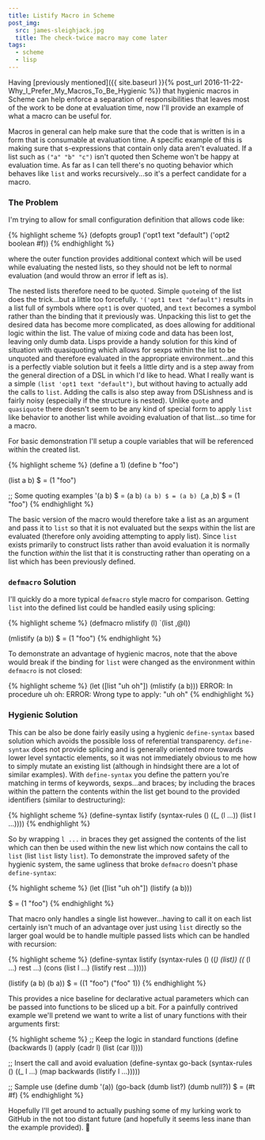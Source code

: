 ```yaml
---
title: Listify Macro in Scheme
post_img:
  src: james-sleighjack.jpg
  title: The check-twice macro may come later
tags:
  - scheme
  - lisp
---
```


Having [previously mentioned]({{ site.baseurl }}{% post_url
2016-11-22-Why_I_Prefer_My_Macros_To_Be_Hygienic %})
that hygienic macros in Scheme can help enforce a separation of
responsibilities that leaves most of the work to be done at evaluation
time, now I'll provide an example of what a macro can be useful for.

Macros in general can help make sure that the code that is written is
in a form that is consumable at evaluation time. A specific example of this
is making sure that s-expressions that contain only data aren't
evaluated. If a list such as `("a" "b" "c")` 
isn't quoted then Scheme won't be happy at evaluation time. As far as I can
tell there's no quoting behavior which behaves like `list` and works
recursively...so it's a perfect candidate for a macro.

<!--more-->

### The Problem

I'm trying to allow for small configuration definition that allows code like:

{% highlight scheme %}
(defopts group1
  ('opt1 text "default")
  ('opt2 boolean #f))
{% endhighlight %}

where the outer function provides additional context which will be
used while evaluating the nested lists, so they should not be left to
normal evaluation (and would throw an error if left as is).

The nested lists therefore need to be quoted. Simple `quote`ing of the
list does the trick...but a little too forcefully. `'('opt1 text
"default")` results in a list full of symbols where `opt1` is over
quoted, and `text` becomes a symbol rather than the binding that it
previously was. Unpacking this list to get the desired data has become
more complicated, as does allowing for additional logic within the
list. The value of mixing code and data has been lost, leaving only
dumb data. Lisps provide a handy solution for this kind of situation
with quasiquoting which allows for sexps within the list to be
unquoted and therefore evaluated in the appropriate environment...and
this is a perfectly viable solution but it feels a little dirty and is
a step away from the general direction of a DSL in which I'd like to
head. What I really want is a simple `(list 'opt1 text
"default")`, but without having to actually add the calls to `list`.
Adding the calls is also step
away from DSLishness and is fairly noisy (especially if the structure
is nested). Unlike `quote` and `quasiquote` there doesn't seem to
be any kind of special form to apply `list` like behavior to
another list while avoiding evaluation of that list...so time for a macro.

For basic demonstration I'll setup a couple variables that will be
referenced within the created list.

{% highlight scheme %}
(define a 1)
(define b "foo")

(list a b)
$ = (1 "foo")

;; Some quoting examples
'(a b)
$ = (a b)
`(a b)
$ = (a b)
`(,a ,b)
$ = (1 "foo")
{% endhighlight %}

The basic version of the macro would therefore take a list as an argument
and pass it to `list` so that it is not evaluated but the sexps within
the list are evaluated (therefore only avoiding attempting to apply
list). Since `list` exists
primarily to construct lists rather than avoid evaluation it is
normally the function _within_ the list that it is constructing rather
than operating on a list which has been previously defined. 

### `defmacro` Solution

I'll quickly do a more typical `defmacro` style macro for comparison.
Getting `list` into the defined list could be handled easily using splicing:

{% highlight scheme %}
(defmacro mlistify (l)
  `(list ,@l))

(mlistify (a b))
$ = (1 "foo")
{% endhighlight %}

To demonstrate an advantage of hygienic macros, note that the above would break
if the binding for `list` were changed
as the environment within `defmacro` is not closed:

{% highlight scheme %}
(let ([list "uh oh"])
  (mlistify (a b)))
ERROR: In procedure uh oh:
ERROR: Wrong type to apply: "uh oh"
{% endhighlight %}

### Hygienic Solution

This can be also be done fairly easily using a hygienic `define-syntax`
based solution which avoids the possible loss of referential
transparency. `define-syntax` does not provide splicing and is
generally oriented more towards lower level syntactic elements, so
it was not immediately obvious to me how to simply mutate an existing list
(although in hindsight there are a lot of similar examples). With
`define-syntax` you define the pattern you're matching in terms of
keywords, sexps...and braces; by including the braces within the
pattern the contents within the list get bound to the provided identifiers (similar to destructuring):

{% highlight scheme %}
(define-syntax listify
  (syntax-rules ()
    ((_ (l ...))
	 (list l ...))))
{% endhighlight %}

So by wrapping `l ...` in braces they get assigned the contents of the
list which can then be used within the new list which now contains the
call to `list` (list `list` listy `list`).
To demonstrate the improved safety of the hygienic
system, the same ugliness that broke `defmacro` doesn't phase `define-syntax`:

{% highlight scheme %}
(let ([list "uh oh"])
  (listify (a b)))

$ = (1 "foo")
{% endhighlight %}

That macro only handles a single list however...having to call it on
each list certainly isn't much of an advantage over just using `list`
directly so the larger goal would be to handle multiple passed lists
which can be handled with recursion:

{% highlight scheme %}
(define-syntax listify
  (syntax-rules ()
    ((_)
     (list))
    ((_ (l ...) rest ...)
     (cons (list l ...) (listify rest ...)))))

(listify (a b) (b a))
$ = ((1 "foo") ("foo" 1))
{% endhighlight %}

This provides a nice baseline for declarative actual parameters which can be
passed into functions to be sliced up a bit. For a painfully contrived
example we'll pretend we want to write a list of unary functions with their
arguments first:

{% highlight scheme %}
;; Keep the logic in standard functions
(define (backwards l)
  (apply (cadr l) (list (car l))))

;; Insert the call and avoid evaluation
(define-syntax go-back
  (syntax-rules ()
    ((_ l ...)
      (map backwards (listify l ...)))))

;; Sample use
(define dumb '(a))
(go-back (dumb list?) (dumb null?))
$ = (#t #f)
{% endhighlight %}

Hopefully I'll get around to actually pushing some of my lurking work
to GitHub in the not too distant future (and hopefully it seems less
inane than the example provided). :christmas_tree:
